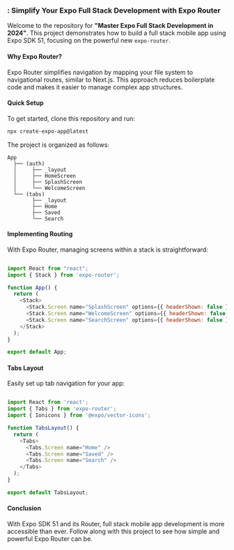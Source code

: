 ### : Simplify Your Expo Full Stack Development with Expo Router

Welcome to the repository for **"Master Expo Full Stack Development in 2024"**. This project demonstrates how to build a full stack mobile app using Expo SDK 51, focusing on the powerful new `expo-router`.

#### Why Expo Router?

Expo Router simplifies navigation by mapping your file system to navigational routes, similar to Next.js. This approach reduces boilerplate code and makes it easier to manage complex app structures.

#### Quick Setup

To get started, clone this repository and run:

```bash
npx create-expo-app@latest
```

The project is organized as follows:

```
App
  ├── (auth)
  │     ├── _layout
  │     ├── HomeScreen
  │     ├── SplashScreen
  │     └── WelcomeScreen
  └── (tabs)
        ├── _layout
        ├── Home
        ├── Saved
        └── Search
```

#### Implementing Routing

With Expo Router, managing screens within a stack is straightforward:

```javascript

import React from "react";
import { Stack } from 'expo-router';

function App() {
  return (
    <Stack>
      <Stack.Screen name="SplashScreen" options={{ headerShown: false }} />
      <Stack.Screen name="WelcomeScreen" options={{ headerShown: false }} />
      <Stack.Screen name="SearchScreen" options={{ headerShown: false }} />
    </Stack>
  );
}

export default App;
```

#### Tabs Layout

Easily set up tab navigation for your app:

```javascript

import React from 'react';
import { Tabs } from 'expo-router';
import { Ionicons } from '@expo/vector-icons';

function TabsLayout() {
  return (
    <Tabs>
      <Tabs.Screen name="Home" />
      <Tabs.Screen name="Saved" />
      <Tabs.Screen name="Search" />
    </Tabs>
  );
}

export default TabsLayout;
```

#### Conclusion

With Expo SDK 51 and its Router, full stack mobile app development is more accessible than ever. Follow along with this project to see how simple and powerful Expo Router can be.

